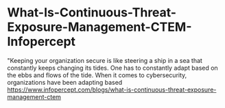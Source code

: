 # What-Is-Continuous-Threat-Exposure-Management-CTEM-Infopercept
"Keeping your organization secure is like steering a ship in a sea that constantly keeps changing its tides. One has to constantly adapt based on the ebbs and flows of the tide.  When it comes to cybersecurity, organizations have been adapting based    https://www.infopercept.com/blogs/what-is-continuous-threat-exposure-management-ctem
